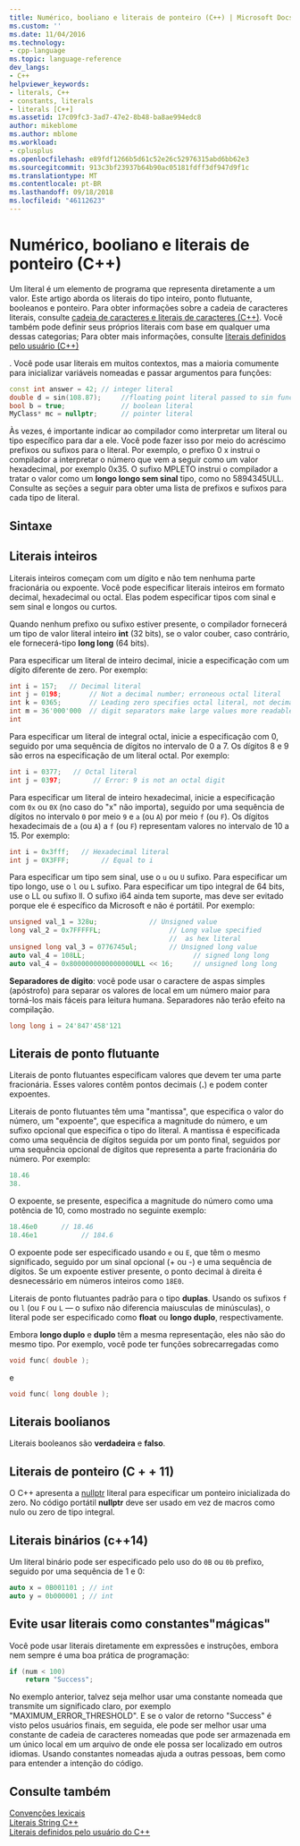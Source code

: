```yaml
---
title: Numérico, booliano e literais de ponteiro (C++) | Microsoft Docs
ms.custom: ''
ms.date: 11/04/2016
ms.technology:
- cpp-language
ms.topic: language-reference
dev_langs:
- C++
helpviewer_keywords:
- literals, C++
- constants, literals
- literals [C++]
ms.assetid: 17c09fc3-3ad7-47e2-8b48-ba8ae994edc8
author: mikeblome
ms.author: mblome
ms.workload:
- cplusplus
ms.openlocfilehash: e89fdf1266b5d61c52e26c52976315abd6bb62e3
ms.sourcegitcommit: 913c3bf23937b64b90ac05181fdff3df947d9f1c
ms.translationtype: MT
ms.contentlocale: pt-BR
ms.lasthandoff: 09/18/2018
ms.locfileid: "46112623"
---
```

# <a name="numeric-boolean-and-pointer-literals--c"></a>Numérico, booliano e literais de ponteiro (C++)

Um literal é um elemento de programa que representa diretamente a um valor. Este artigo aborda os literais do tipo inteiro, ponto flutuante, booleanos e ponteiro. Para obter informações sobre a cadeia de caracteres literais, consulte [cadeia de caracteres e literais de caracteres (C++)](../cpp/string-and-character-literals-cpp.md). Você também pode definir seus próprios literais com base em qualquer uma dessas categorias; Para obter mais informações, consulte [literais definidos pelo usuário (C++)](../cpp/user-defined-literals-cpp.md)

. Você pode usar literais em muitos contextos, mas a maioria comumente para inicializar variáveis nomeadas e passar argumentos para funções:

```cpp
const int answer = 42; // integer literal
double d = sin(108.87);     //floating point literal passed to sin function
bool b = true;              // boolean literal
MyClass* mc = nullptr;      // pointer literal
```

Às vezes, é importante indicar ao compilador como interpretar um literal ou tipo específico para dar a ele. Você pode fazer isso por meio do acréscimo prefixos ou sufixos para o literal. Por exemplo, o prefixo 0 x instrui o compilador a interpretar o número que vem a seguir como um valor hexadecimal, por exemplo 0x35. O sufixo MPLETO instrui o compilador a tratar o valor como um **longo longo sem sinal** tipo, como no 5894345ULL. Consulte as seções a seguir para obter uma lista de prefixos e sufixos para cada tipo de literal.

## <a name="syntax"></a>Sintaxe

## <a name="integer-literals"></a>Literais inteiros

Literais inteiros começam com um dígito e não tem nenhuma parte fracionária ou expoente. Você pode especificar literais inteiros em formato decimal, hexadecimal ou octal. Elas podem especificar tipos com sinal e sem sinal e longos ou curtos.

Quando nenhum prefixo ou sufixo estiver presente, o compilador fornecerá um tipo de valor literal inteiro **int** (32 bits), se o valor couber, caso contrário, ele fornecerá-tipo **long long** (64 bits).

Para especificar um literal de inteiro decimal, inicie a especificação com um dígito diferente de zero. Por exemplo:

```cpp
int i = 157;   // Decimal literal
int j = 0198;       // Not a decimal number; erroneous octal literal
int k = 0365;       // Leading zero specifies octal literal, not decimal
int m = 36'000'000  // digit separators make large values more readable
int
```

Para especificar um literal de integral octal, inicie a especificação com 0, seguido por uma sequência de dígitos no intervalo de 0 a 7. Os dígitos 8 e 9 são erros na especificação de um literal octal. Por exemplo:

```cpp
int i = 0377;   // Octal literal
int j = 0397;        // Error: 9 is not an octal digit
```

Para especificar um literal de inteiro hexadecimal, inicie a especificação com `0x` ou `0X` (no caso do "x" não importa), seguido por uma sequência de dígitos no intervalo `0` por meio `9` e `a` (ou `A`) por meio `f` (ou `F`). Os dígitos hexadecimais de `a` (ou `A`) a `f` (ou `F`) representam valores no intervalo de 10 a 15. Por exemplo:

```cpp
int i = 0x3fff;   // Hexadecimal literal
int j = 0X3FFF;        // Equal to i
```

Para especificar um tipo sem sinal, use o `u` ou `U` sufixo. Para especificar um tipo longo, use o `l` ou `L` sufixo. Para especificar um tipo integral de 64 bits, use o LL ou sufixo ll. O sufixo i64 ainda tem suporte, mas deve ser evitado porque ele é específico da Microsoft e não é portátil. Por exemplo:

```cpp
unsigned val_1 = 328u;             // Unsigned value
long val_2 = 0x7FFFFFL;                 // Long value specified
                                        //  as hex literal
unsigned long val_3 = 0776745ul;        // Unsigned long value
auto val_4 = 108LL;                           // signed long long
auto val_4 = 0x8000000000000000ULL << 16;     // unsigned long long
```

**Separadores de dígito**: você pode usar o caractere de aspas simples (apóstrofo) para separar os valores de local em um número maior para torná-los mais fáceis para leitura humana. Separadores não terão efeito na compilação.

```cpp
long long i = 24'847'458'121
```

## <a name="floating-point-literals"></a>Literais de ponto flutuante

Literais de ponto flutuantes especificam valores que devem ter uma parte fracionária. Esses valores contêm pontos decimais (**.**) e podem conter expoentes.

Literais de ponto flutuantes têm uma "mantissa", que especifica o valor do número, um "expoente", que especifica a magnitude do número, e um sufixo opcional que especifica o tipo do literal. A mantissa é especificada como uma sequência de dígitos seguida por um ponto final, seguidos por uma sequência opcional de dígitos que representa a parte fracionária do número. Por exemplo:

```cpp
18.46
38.
```

O expoente, se presente, especifica a magnitude do número como uma potência de 10, como mostrado no seguinte exemplo:

```cpp
18.46e0      // 18.46
18.46e1           // 184.6
```

O expoente pode ser especificado usando `e` ou `E`, que têm o mesmo significado, seguido por um sinal opcional (+ ou -) e uma sequência de dígitos.  Se um expoente estiver presente, o ponto decimal à direita é desnecessário em números inteiros como `18E0`.

Literais de ponto flutuantes padrão para o tipo **duplas**. Usando os sufixos `f` ou `l` (ou `F` ou `L` — o sufixo não diferencia maiusculas de minúsculas), o literal pode ser especificado como **float** ou **longo duplo**, respectivamente.

Embora **longo duplo** e **duplo** têm a mesma representação, eles não são do mesmo tipo. Por exemplo, você pode ter funções sobrecarregadas como

```cpp
void func( double );
```

e

```cpp
void func( long double );
```

## <a name="boolean-literals"></a>Literais boolianos

Literais booleanos são **verdadeira** e **falso**.

## <a name="pointer-literal-c11"></a>Literais de ponteiro (C + + 11)

O C++ apresenta a [nullptr](../cpp/nullptr.md) literal para especificar um ponteiro inicializada do zero. No código portátil **nullptr** deve ser usado em vez de macros como nulo ou zero de tipo integral.

## <a name="binary-literals-c14"></a>Literais binários (c++14)

Um literal binário pode ser especificado pelo uso do `0B` ou `0b` prefixo, seguido por uma sequência de 1 e 0:

```cpp
auto x = 0B001101 ; // int
auto y = 0b000001 ; // int
```

## <a name="avoid-using-literals-as-magic-constants"></a>Evite usar literais como constantes"mágicas"

Você pode usar literais diretamente em expressões e instruções, embora nem sempre é uma boa prática de programação:

```cpp
if (num < 100)
    return "Success";
```

No exemplo anterior, talvez seja melhor usar uma constante nomeada que transmite um significado claro, por exemplo "MAXIMUM_ERROR_THRESHOLD". E se o valor de retorno "Success" é visto pelos usuários finais, em seguida, ele pode ser melhor usar uma constante de cadeia de caracteres nomeadas que pode ser armazenada em um único local em um arquivo de onde ele possa ser localizado em outros idiomas. Usando constantes nomeadas ajuda a outras pessoas, bem como para entender a intenção do código.

## <a name="see-also"></a>Consulte também

[Convenções lexicais](../cpp/lexical-conventions.md)<br/>
[Literais String C++](../cpp/string-and-character-literals-cpp.md)<br/>
[Literais definidos pelo usuário do C++](../cpp/user-defined-literals-cpp.md)